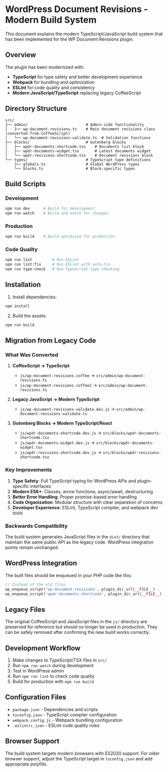 # WordPress Document Revisions - Modern Build System

This document explains the modern TypeScript/JavaScript build system that has been implemented for the WP Document Revisions plugin.

## Overview

The plugin has been modernized with:

- **TypeScript** for type safety and better development experience
- **Webpack** for bundling and optimization
- **ESLint** for code quality and consistency
- **Modern JavaScript/TypeScript** replacing legacy CoffeeScript

## Directory Structure

```
src/
├── admin/                          # Admin-side functionality
│   ├── wp-document-revisions.ts    # Main document revisions class (converted from CoffeeScript)
│   └── wp-document-revisions-validate.ts  # Validation functions
├── blocks/                         # Gutenberg blocks
│   ├── wpdr-documents-shortcode.tsx    # Documents list block
│   ├── wpdr-documents-widget.tsx       # Latest documents widget
│   └── wpdr-revisions-shortcode.tsx    # Document revisions block
└── types/                          # TypeScript type definitions
    ├── globals.ts                  # Global WordPress types
    └── blocks.ts                   # Block-specific types
```

## Build Scripts

### Development

```bash
npm run dev      # Build for development
npm run watch    # Build and watch for changes
```

### Production

```bash
npm run build    # Build optimized for production
```

### Code Quality

```bash
npm run lint         # Run ESLint
npm run lint:fix     # Run ESLint with auto-fix
npm run type-check   # Run TypeScript type checking
```

## Installation

1. Install dependencies:

```bash
npm install
```

2. Build the assets:

```bash
npm run build
```

## Migration from Legacy Code

### What Was Converted

1. **CoffeeScript → TypeScript**
    - `js/wp-document-revisions.coffee` → `src/admin/wp-document-revisions.ts`
    - `js/wp-document-revisions.coffee2` → `src/admin/wp-document-revisions.ts`

2. **Legacy JavaScript → Modern TypeScript**
    - `js/wp-document-revisions-validate.dev.js` → `src/admin/wp-document-revisions-validate.ts`

3. **Gutenberg Blocks → Modern TypeScript/React**
    - `js/wpdr-documents-shortcode.dev.js` → `src/blocks/wpdr-documents-shortcode.tsx`
    - `js/wpdr-documents-widget.dev.js` → `src/blocks/wpdr-documents-widget.tsx`
    - `js/wpdr-revisions-shortcode.dev.js` → `src/blocks/wpdr-revisions-shortcode.tsx`

### Key Improvements

1. **Type Safety**: Full TypeScript typing for WordPress APIs and plugin-specific interfaces
2. **Modern ES6+**: Classes, arrow functions, async/await, destructuring
3. **Better Error Handling**: Proper promise-based error handling
4. **Code Organization**: Modular structure with clear separation of concerns
5. **Developer Experience**: ESLint, TypeScript compiler, and webpack dev tools

### Backwards Compatibility

The build system generates JavaScript files in the `dist/` directory that maintain the same public API as the legacy code. WordPress integration points remain unchanged.

## WordPress Integration

The built files should be enqueued in your PHP code like this:

```php
// Instead of the old files
wp_enqueue_script('wp-document-revisions', plugin_dir_url(__FILE__) . 'dist/wp-document-revisions.js', ['jquery'], $version, true);
wp_enqueue_script('wpdr-documents-shortcode', plugin_dir_url(__FILE__) . 'dist/wpdr-documents-shortcode.js', ['wp-blocks', 'wp-element', 'wp-i18n'], $version, true);
```

## Legacy Files

The original CoffeeScript and JavaScript files in the `js/` directory are preserved for reference but should no longer be used in production. They can be safely removed after confirming the new build works correctly.

## Development Workflow

1. Make changes to TypeScript/TSX files in `src/`
2. Run `npm run watch` during development
3. Test in WordPress admin
4. Run `npm run lint` to check code quality
5. Build for production with `npm run build`

## Configuration Files

- `package.json` - Dependencies and scripts
- `tsconfig.json` - TypeScript compiler configuration
- `webpack.config.js` - Webpack bundling configuration
- `.eslintrc.json` - ESLint code quality rules

## Browser Support

The build system targets modern browsers with ES2020 support. For older browser support, adjust the TypeScript target in `tsconfig.json` and add appropriate polyfills.
